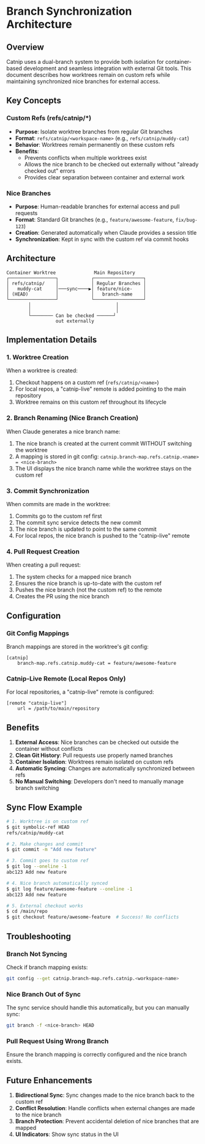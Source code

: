 # Branch Synchronization Architecture

## Overview

Catnip uses a dual-branch system to provide both isolation for container-based development and seamless integration with external Git tools. This document describes how worktrees remain on custom refs while maintaining synchronized nice branches for external access.

## Key Concepts

### Custom Refs (refs/catnip/\*)

- **Purpose**: Isolate worktree branches from regular Git branches
- **Format**: `refs/catnip/<workspace-name>` (e.g., `refs/catnip/muddy-cat`)
- **Behavior**: Worktrees remain permanently on these custom refs
- **Benefits**:
  - Prevents conflicts when multiple worktrees exist
  - Allows the nice branch to be checked out externally without "already checked out" errors
  - Provides clear separation between container and external work

### Nice Branches

- **Purpose**: Human-readable branches for external access and pull requests
- **Format**: Standard Git branches (e.g., `feature/awesome-feature`, `fix/bug-123`)
- **Creation**: Generated automatically when Claude provides a session title
- **Synchronization**: Kept in sync with the custom ref via commit hooks

## Architecture

```
Container Worktree              Main Repository
┌─────────────────┐            ┌──────────────────┐
│ refs/catnip/    │            │ Regular Branches │
│   muddy-cat     │───sync────▶│ feature/nice-    │
│ (HEAD)          │            │   branch-name    │
└─────────────────┘            └──────────────────┘
        │                               │
        │                               │
        └──────── Can be checked ──────┘
                  out externally
```

## Implementation Details

### 1. Worktree Creation

When a worktree is created:

1. Checkout happens on a custom ref (`refs/catnip/<name>`)
2. For local repos, a "catnip-live" remote is added pointing to the main repository
3. Worktree remains on this custom ref throughout its lifecycle

### 2. Branch Renaming (Nice Branch Creation)

When Claude generates a nice branch name:

1. The nice branch is created at the current commit WITHOUT switching the worktree
2. A mapping is stored in git config: `catnip.branch-map.refs.catnip.<name> = <nice-branch>`
3. The UI displays the nice branch name while the worktree stays on the custom ref

### 3. Commit Synchronization

When commits are made in the worktree:

1. Commits go to the custom ref first
2. The commit sync service detects the new commit
3. The nice branch is updated to point to the same commit
4. For local repos, the nice branch is pushed to the "catnip-live" remote

### 4. Pull Request Creation

When creating a pull request:

1. The system checks for a mapped nice branch
2. Ensures the nice branch is up-to-date with the custom ref
3. Pushes the nice branch (not the custom ref) to the remote
4. Creates the PR using the nice branch

## Configuration

### Git Config Mappings

Branch mappings are stored in the worktree's git config:

```
[catnip]
    branch-map.refs.catnip.muddy-cat = feature/awesome-feature
```

### Catnip-Live Remote (Local Repos Only)

For local repositories, a "catnip-live" remote is configured:

```
[remote "catnip-live"]
    url = /path/to/main/repository
```

## Benefits

1. **External Access**: Nice branches can be checked out outside the container without conflicts
2. **Clean Git History**: Pull requests use properly named branches
3. **Container Isolation**: Worktrees remain isolated on custom refs
4. **Automatic Syncing**: Changes are automatically synchronized between refs
5. **No Manual Switching**: Developers don't need to manually manage branch switching

## Sync Flow Example

```bash
# 1. Worktree is on custom ref
$ git symbolic-ref HEAD
refs/catnip/muddy-cat

# 2. Make changes and commit
$ git commit -m "Add new feature"

# 3. Commit goes to custom ref
$ git log --oneline -1
abc123 Add new feature

# 4. Nice branch automatically synced
$ git log feature/awesome-feature --oneline -1
abc123 Add new feature

# 5. External checkout works
$ cd /main/repo
$ git checkout feature/awesome-feature  # Success! No conflicts
```

## Troubleshooting

### Branch Not Syncing

Check if branch mapping exists:

```bash
git config --get catnip.branch-map.refs.catnip.<workspace-name>
```

### Nice Branch Out of Sync

The sync service should handle this automatically, but you can manually sync:

```bash
git branch -f <nice-branch> HEAD
```

### Pull Request Using Wrong Branch

Ensure the branch mapping is correctly configured and the nice branch exists.

## Future Enhancements

1. **Bidirectional Sync**: Sync changes made to the nice branch back to the custom ref
2. **Conflict Resolution**: Handle conflicts when external changes are made to the nice branch
3. **Branch Protection**: Prevent accidental deletion of nice branches that are mapped
4. **UI Indicators**: Show sync status in the UI
